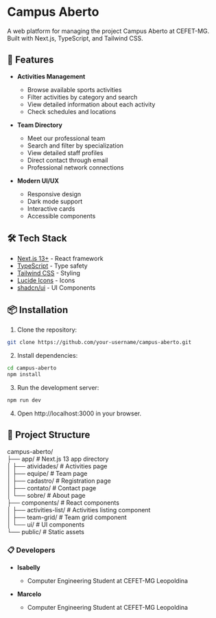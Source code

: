 # Campus Aberto

A web platform for managing the project Campus Aberto at CEFET-MG. Built with Next.js, TypeScript, and Tailwind CSS.

## 🚀 Features

- **Activities Management**
  - Browse available sports activities
  - Filter activities by category and search
  - View detailed information about each activity
  - Check schedules and locations

- **Team Directory**
  - Meet our professional team
  - Search and filter by specialization
  - View detailed staff profiles
  - Direct contact through email
  - Professional network connections

- **Modern UI/UX**
  - Responsive design
  - Dark mode support
  - Interactive cards
  - Accessible components

## 🛠 Tech Stack

- [Next.js 13+](https://nextjs.org/) - React framework
- [TypeScript](https://www.typescriptlang.org/) - Type safety
- [Tailwind CSS](https://tailwindcss.com/) - Styling
- [Lucide Icons](https://lucide.dev/) - Icons
- [shadcn/ui](https://ui.shadcn.com/) - UI Components

## 📦 Installation

1. Clone the repository:
```bash
git clone https://github.com/your-username/campus-aberto.git
```
2. Install dependencies:
```bash
cd campus-aberto
npm install
```
3. Run the development server:
```bash
npm run dev
```
4. Open http://localhost:3000 in your browser.

## 📁 Project Structure

campus-aberto/\
├── app/                  # Next.js 13 app directory\
│   ├── atividades/      # Activities page\
│   ├── equipe/          # Team page\
│   ├── cadastro/        # Registration page\
│   ├── contato/         # Contact page\
│   └── sobre/           # About page\
├── components/          # React components\
│   ├── activities-list/ # Activities listing component\
│   ├── team-grid/      # Team grid component\
│   └── ui/             # UI components\
└── public/             # Static assets

###  📋 Developers

- **Isabelly**
  - Computer Engineering Student at CEFET-MG Leopoldina

- **Marcelo**
  - Computer Engineering Student at CEFET-MG Leopoldina
